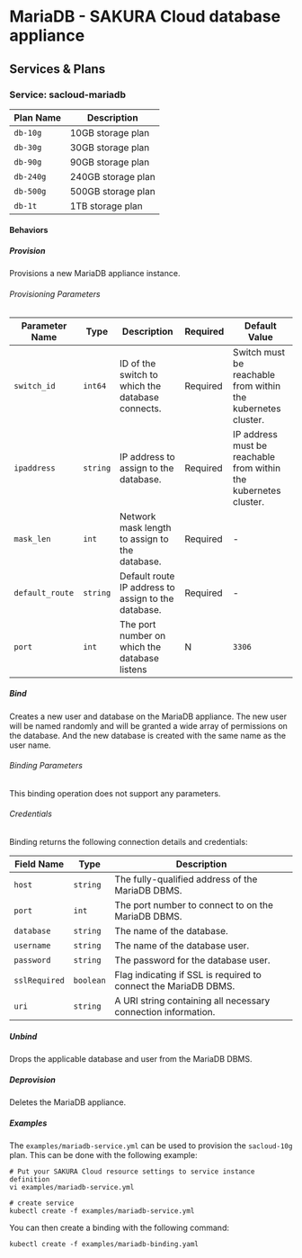 # MariaDB - SAKURA Cloud database appliance

## Services & Plans

### Service: sacloud-mariadb

| Plan Name | Description |
|-----------|-------------|
| `db-10g`  | 10GB storage plan  |
| `db-30g`  | 30GB storage plan  |
| `db-90g`  | 90GB storage plan  |
| `db-240g` | 240GB storage plan |
| `db-500g` | 500GB storage plan |
| `db-1t`   | 1TB storage plan   |

#### Behaviors

##### Provision

Provisions a new MariaDB appliance instance.  
 
###### Provisioning Parameters

| Parameter Name | Type | Description | Required | Default Value |
|----------------|------|-------------|----------|---------------|
| `switch_id` | `int64` | ID of the switch to which the database connects. | Required | Switch must be reachable from within the kubernetes cluster.|
| `ipaddress` | `string` | IP address to assign to the database. | Required | IP address must be reachable from within the kubernetes cluster. |
| `mask_len` | `int` | Network mask length to assign to the database. | Required | -|
| `default_route` | `string` | Default route IP address to assign to the database. | Required | -|
| `port`          | `int` | The port number on which the database listens | N| `3306`|

##### Bind

Creates a new user and database on the MariaDB appliance.
The new user will be named randomly and will be granted a wide array of permissions on the database.
And the new database is created with the same name as the user name.

###### Binding Parameters

This binding operation does not support any parameters.

###### Credentials

Binding returns the following connection details and credentials:

| Field Name | Type | Description |
|------------|------|-------------|
| `host` | `string` | The fully-qualified address of the MariaDB DBMS. |
| `port` | `int` | The port number to connect to on the MariaDB DBMS. |
| `database` | `string` | The name of the database. |
| `username` | `string` | The name of the database user. |
| `password` | `string` | The password for the database user. |
| `sslRequired` | `boolean` | Flag indicating if SSL is required to connect the MariaDB DBMS. |
| `uri` | `string` | A URI string containing all necessary connection information. |

##### Unbind

Drops the applicable database and user from the MariaDB DBMS.

##### Deprovision

Deletes the MariaDB appliance.

##### Examples


The `examples/mariadb-service.yml` can be used to provision the `sacloud-10g` plan.
This can be done with the following example:

```console
# Put your SAKURA Cloud resource settings to service instance definition
vi examples/mariadb-service.yml

# create service
kubectl create -f examples/mariadb-service.yml
```

You can then create a binding with the following command:

```console
kubectl create -f examples/mariadb-binding.yaml
```

